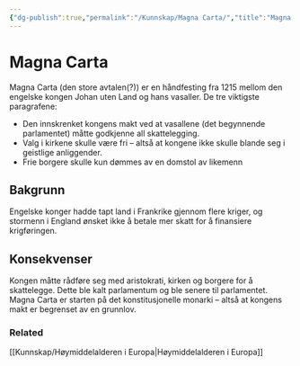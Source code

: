 ```yaml
---
{"dg-publish":true,"permalink":"/Kunnskap/Magna Carta/","title":"Magna Carta","tags":["historie"]}
---
```


# Magna Carta
Magna Carta (den store avtalen(?)) er en håndfesting fra 1215 mellom den engelske kongen Johan uten Land og hans vasaller. De tre viktigste paragrafene:
- Den innskrenket kongens makt ved at vasallene (det begynnende parlamentet) måtte godkjenne all skattelegging. 
- Valg i kirkene skulle være fri – altså at kongene ikke skulle blande seg i geistlige anliggender.
- Frie borgere skulle kun dømmes av en domstol av likemenn

## Bakgrunn
Engelske konger hadde tapt land i Frankrike gjennom flere kriger, og stormenn i England ønsket ikke å betale mer skatt for å finansiere krigføringen.

## Konsekvenser
Kongen måtte rådføre seg med aristokrati, kirken og borgere for å skattelegge. Dette ble kalt parlamentum og ble senere til parlamentet. Magna Carta er starten på det konstitusjonelle monarki – altså at kongens makt er begrenset av en grunnlov.

### Related

[[Kunnskap/Høymiddelalderen i Europa\|Høymiddelalderen i Europa]]
